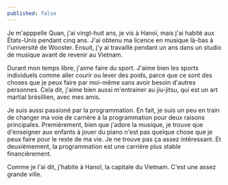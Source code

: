 ```yaml
---
published: false
---
```

Je m'apppelle Quan, j'ai vingt-huit ans, je vis à Hanoï, mais j'ai habité aux États-Unis pendant cinq ans. J'ai obtenu ma licence en musique là-bas à l'université de Wooster. Ensuit, j'y ai travaillé pendant un ans dans un studio de musique avant de revenir au Vietnam.

Durant mon temps libre, j'aime faire du sport. J'aime bien les sports individuels comme aller courir ou lever des poids, parce que ce sont des choses que je peux faire par moi-même sans avoir besoin d'autres personnes. Cela dit, j'aime bien aussi m'entrainer au jiu-jitsu, qui est un art martial brésillien, avec mes amis.

Je suis aussi passioné par la programmation. En fait, je suis un peu en train de changer ma voie de carrière à la programmation pour deux raisons principales. Premièrement, bien que j'adore la musique, je trouve que d'enseigner aux enfants à jouer du piano n'est pas quelque chose que je peux faire pour le reste de ma vie. Je ne trouve pas ça assez intéressant. Et deuxièmement, la programmation est une carrière plus stable financièrement.

Comme je l'ai dit, j'habite à Hanoï, la capitale du Vietnam. C'est une assez grande ville.